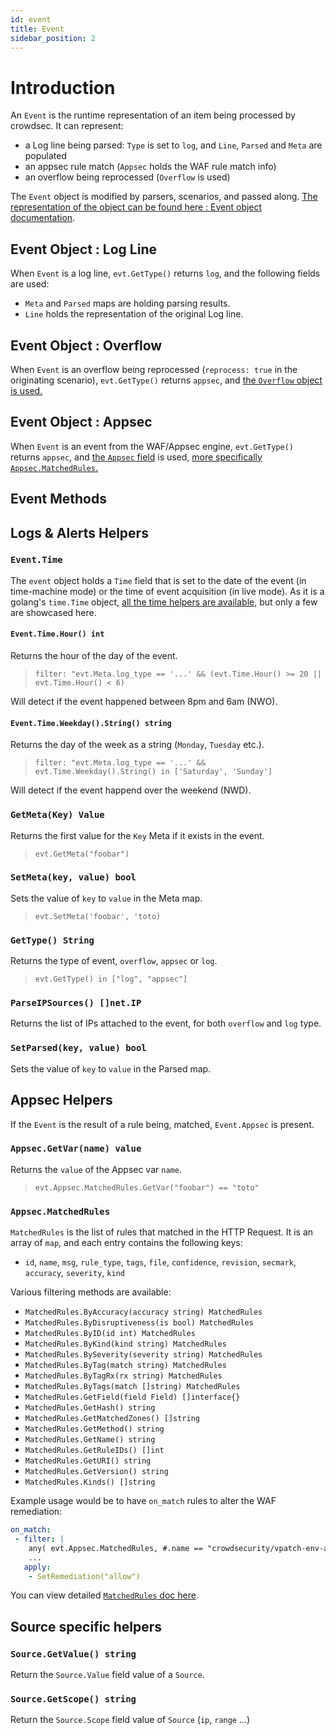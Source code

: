 ```yaml
---
id: event
title: Event
sidebar_position: 2
---
```


# Introduction

An `Event` is the runtime representation of an item being processed by crowdsec. It can represent:

 - a Log line being parsed: `Type` is set to `log`, and `Line`, `Parsed` and `Meta` are populated
 - an appsec rule match (`Appsec` holds the WAF rule match info)
 - an overflow being reprocessed (`Overflow` is used)


The `Event` object is modified by parsers, scenarios, and passed along. [The representation of the object can be found here : Event object documentation](https://pkg.go.dev/github.com/crowdsecurity/crowdsec/pkg/types#Event).



## Event Object : Log Line

When `Event` is a log line, `evt.GetType()` returns `log`, and the following fields are used:
 - `Meta` and `Parsed` maps are holding parsing results.
 - `Line` holds the representation of the original Log line.

## Event Object : Overflow

When `Event` is an overflow being reprocessed (`reprocess: true` in the originating scenario), `evt.GetType()` returns `appsec`, and [the `Overflow` object is used.](https://pkg.go.dev/github.com/crowdsecurity/crowdsec/pkg/types#RuntimeAlert)


## Event Object : Appsec

When `Event` is an event from the WAF/Appsec engine, `evt.GetType()` returns `appsec`, and [the `Appsec` field](https://pkg.go.dev/github.com/crowdsecurity/crowdsec/pkg/types#AppsecEvent) is used, [more specifically `Appsec.MatchedRules`.](https://pkg.go.dev/github.com/crowdsecurity/crowdsec/pkg/types#MatchedRules)


## Event Methods

## Logs & Alerts Helpers

### `Event.Time`

The `event` object holds a `Time` field that is set to the date of the event (in time-machine mode) or the time of event acquisition (in live mode). As it is a golang's `time.Time` object, [all the time helpers are available](https://pkg.go.dev/time#Time), but only a few are showcased here.

#### `Event.Time.Hour() int`

Returns the hour of the day of the event.

> `filter: "evt.Meta.log_type == '...' && (evt.Time.Hour() >= 20 || evt.Time.Hour() < 6)`

Will detect if the event happened between 8pm and 6am (NWO).

#### `Event.Time.Weekday().String() string`

Returns the day of the week as a string (`Monday`, `Tuesday` etc.).

> `filter: "evt.Meta.log_type == '...' && evt.Time.Weekday().String() in ['Saturday', 'Sunday']`

Will detect if the event happend over the weekend (NWD).

### `GetMeta(Key) Value`

Returns the first value for the `Key` Meta if it exists in the event.

> `evt.GetMeta("foobar")`

### `SetMeta(key, value) bool`

Sets the value of `key` to `value` in the Meta map.

> `evt.SetMeta('foobar', 'toto)`


### `GetType() String`

Returns the type of event, `overflow`, `appsec` or `log`.

> `evt.GetType() in ["log", "appsec"]`

### `ParseIPSources() []net.IP`

Returns the list of IPs attached to the event, for both `overflow` and `log` type.


### `SetParsed(key, value) bool`

Sets the value of `key` to `value` in the Parsed map.

## Appsec Helpers

If the `Event` is the result of a rule being, matched, `Event.Appsec` is present.

### `Appsec.GetVar(name) value`

Returns the `value` of the Appsec var `name`. 

> `evt.Appsec.MatchedRules.GetVar("foobar") == "toto"`

### `Appsec.MatchedRules`

`MatchedRules` is the list of rules that matched in the HTTP Request. It is an array of `map`, and each entry contains the following keys:

 - `id`, `name`, `msg`, `rule_type`, `tags`, `file`, `confidence`, `revision`, `secmark`, `accuracy`, `severity`, `kind`

Various filtering methods are available:
 - `MatchedRules.ByAccuracy(accuracy string) MatchedRules`
 - `MatchedRules.ByDisruptiveness(is bool) MatchedRules`
 - `MatchedRules.ByID(id int) MatchedRules`
 - `MatchedRules.ByKind(kind string) MatchedRules`
 - `MatchedRules.BySeverity(severity string) MatchedRules`
 - `MatchedRules.ByTag(match string) MatchedRules`
 - `MatchedRules.ByTagRx(rx string) MatchedRules`
 - `MatchedRules.ByTags(match []string) MatchedRules`
 - `MatchedRules.GetField(field Field) []interface{}`
 - `MatchedRules.GetHash() string`
 - `MatchedRules.GetMatchedZones() []string`
 - `MatchedRules.GetMethod() string`
 - `MatchedRules.GetName() string`
 - `MatchedRules.GetRuleIDs() []int`
 - `MatchedRules.GetURI() string`
 - `MatchedRules.GetVersion() string`
 - `MatchedRules.Kinds() []string`

Example usage would be to have `on_match` rules to alter the WAF remediation:

```yaml
on_match:
 - filter: |
    any( evt.Appsec.MatchedRules, #.name == "crowdsecurity/vpatch-env-access") and
    ...
   apply:
    - SetRemediation("allow")
```

You can view detailed [`MatchedRules` doc here](https://pkg.go.dev/github.com/crowdsecurity/crowdsec/pkg/types#MatchedRules).

## Source specific helpers

### `Source.GetValue() string`

Return the `Source.Value` field value of a `Source`.

### `Source.GetScope() string`

Return the `Source.Scope` field value of `Source` (`ip`, `range` ...)


